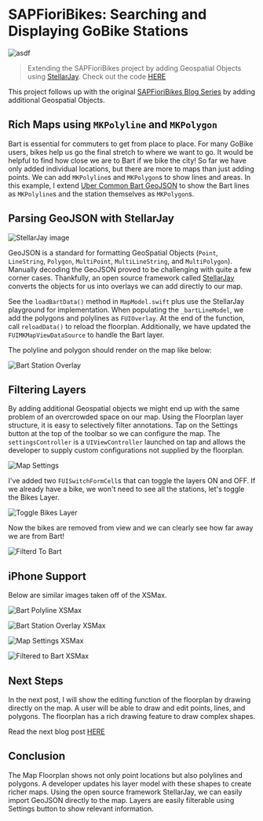 # SAPFioriBikes: Searching and Displaying GoBike Stations

![asdf](ReadMeImages/BartPolyline.png)

> Extending the SAPFioriBikes project by adding Geospatial Objects using [StellarJay](https://github.com/sstadelman/stellarjay). Check out the code [HERE](https://github.wdf.sap.corp/i860364/SAPFioriBikes)

This project follows up with the original [SAPFioriBikes Blog Series](https://github.wdf.sap.corp/i860364/SAPFioriBikes/blob/master/SAPFioriBikesBlog.md) by adding additional Geospatial Objects.

## Rich Maps using `MKPolyline` and `MKPolygon`

Bart is essential for commuters to get from place to place.  For many GoBike users, bikes help us go the final stretch to where we want to go.  It would be helpful to find how close we are to Bart if we bike the city!  So far we have only added individual locations, but there are more to maps than just adding points.  We can add `MKPolyline`s and `MKPolygon`s to show lines and areas.  In this example, I extend [Uber Common Bart GeoJSON](https://github.com/uber-common/deck.gl-data/blob/master/website/bart.geo.json) to show the Bart lines as `MKPolyline`s and the station themselves as `MKPolygon`s.

## Parsing GeoJSON with StellarJay

![StellarJay image](ReadMeImages/StellarJay.png)

GeoJSON is a standard for formatting GeoSpatial Objects (`Point`, `LineString`, `Polygon`, `MultiPoint`, `MultiLineString`, and `MultiPolygon`).  Manually decoding the GeoJSON proved to be challenging with quite a few corner cases.  Thankfully, an open source framework called [StellarJay](https://github.com/sstadelman/stellarjay) converts the objects for us into overlays we can add directly to our map.  

See the `loadBartData()` method in `MapModel.swift` plus use the StellarJay playground for implementation.  When populating the `_bartLineModel`, we add the polygons and polylines as `FUIOverlay`. At the end of the function, call `reloadData()` to reload the floorplan. Additionally, we have updated the `FUIMKMapViewDataSource` to handle the Bart layer.

The polyline and polygon should render on the map like below:

![Bart Station Overlay](ReadMeImages/BartStationOverlay.png)

## Filtering Layers

By adding additional Geospatial objects we might end up with the same problem of an overcrowded space on our map.  Using the Floorplan layer structure, it is easy to selectively filter annotations.  Tap on the Settings button at the top of the toolbar so we can configure the map.  The `settingsController` is a `UIViewController` launched on tap and allows the developer to supply custom configurations not supplied by the floorplan.

![Map Settings](ReadMeImages/MapSettings.png)

I've added two `FUISwitchFormCell`s that can toggle the layers ON and OFF.  If we already have a bike, we won't need to see all the stations, let's toggle the Bikes Layer.

![Toggle Bikes Layer](ReadMeImages/ToggleBikes.png)

Now the bikes are removed from view and we can clearly see how far away we are from Bart!

![Filterd To Bart](ReadMeImages/FilteredToBart.png)

## iPhone Support

Below are similar images taken off of the XSMax.

![Bart Polyline XSMax](ReadMeImages/BartPolylineXSMax.png)

![Bart Station Overlay XSMax](ReadMeImages/BartStationOverlayXSMax.png)

![Map Settings XSMax](ReadMeImages/MapSettingsXSMax.png)

![Filtered to Bart XSMax](ReadMeImages/FilteredToBartXSMax.png)

## Next Steps

In the next post, I will show the editing function of the floorplan by drawing directly on the map.  A user will be able to draw and edit points, lines, and polygons.  The floorplan has a rich drawing feature to draw complex shapes.

Read the next blog post [HERE](https://github.com/alextakahashi/SAPFioriBikes/blob/master/SAPFioriBikesBlogEditing.md)

## Conclusion

The Map Floorplan shows not only point locations but also polylines and polygons.  A developer updates his layer model with these shapes to create richer maps.  Using the open source framework StellarJay, we can easily import GeoJSON directly to the map.  Layers are easily filterable using Settings button to show relevant information.
